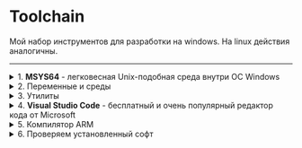 # Toolchain

Мой набор инструментов для разработки на windows. На linux действия аналогичны.
<hr>

<details>
    <summary>1. <b>MSYS64</b> - легковесная Unix-подобная среда внутри ОС Windows</summary>

- https://www.msys2.org/
</details>

<details>
    <summary>2. Переменные и среды</summary>


1. Запускаем консоль и вводим команду
```bash
pacman -v
```
если команда неизвестно, то делаем слудющие шаги:
2. Запускаем консоль от имини администратора

3. Пишем команду
```bash
echo %Path% # результат сохраняем в блокнот для того, чтобы потом можно было восстановить в случае краха
setx /M Path "[то что в блокноте]; C:\msys64\usr\bin" # нас интересует путь к бинарным файлам в msys64, поэтому нужно прописать абсолютный путь.
```

4. Перезапускаем консоль

5. Проверяем команду
```bash
pacman -v
```
Теперь должно вывести сообщение, если команда не найдена, то рекомендую поизучать переменные и среды windows.
</details>

<details>
    <summary>3. Утилиты</summary>
В msys64 устанавливаем пакеты:

```bash
pacman -S git
pacman -S make
pacman -S gcc
cd C:\msys64\home ; mkdir utils; cd utils
git clone https://sourceforge.net/p/stm32flash/code/ci/master/tree/
cd stm32flash-code
make
cp stm32flash.exe C:\msys64\usr\bin
```
Для того, чтобы удалить stm32flash-code нужно будет просто удалить папку и бинарник из `C:\msys64\usr\bin`s
</details>

<details>
    <summary>4. <b>Visual Studio Code</b> - бесплатный и очень популярный редактор кода от Microsoft</summary>

- https://code.visualstudio.com/
</details>

<details>
    <summary>5. Компилятор ARM</summary>

- https://developer.arm.com/downloads/-/gnu-rm

    1. Нужно включить <b>VPN</b>
    2. Скачать архив
    3. Создать папку `path-arm-gcc`
    4. Перенести все папки из архива в эту папку: `bin`, `arm-none-eabi`, `lib`, `share`
```bash
mkdir C:\msys64\usr\bin\path-arm-gcc
echo %Path% # результат сохраняем в блокнот для того, чтобы потом можно было восстановить в случае краха
setx /M Path "[то что в блокноте]; C:\msys64\usr\bin\path-arm-gcc\bin"
```
Для того чтобы избавиться от этой утилиты, достаточно будет удалить папку
</details>

<details>
    <summary>6. Проверяем установленный софт</summary>

```bash
pacman --version
git --version
make --version
gcc --version
arm-none-eabi-gcc --version
arm-none-eabi-objcopy --version
stm32flash --version
code --version # необязательно, но если ставили vs code, то там могла стоять галочка создать переменную path. Если вы ее оставили, то утилита сработает
```
Если всё установлено правильно, каждая команда покажет свою версию
</details>